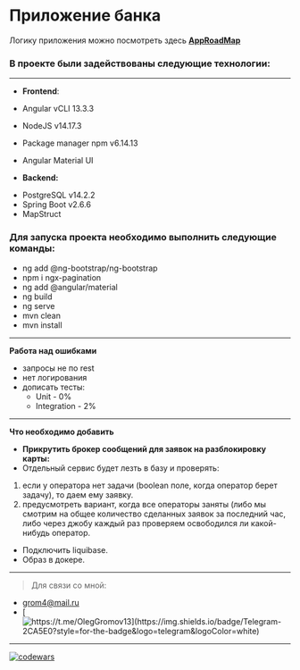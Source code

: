 # Приложение банка #

Логику приложения можно посмотреть здесь **[AppRoadMap](https://www.bootdey.com/snippets/view/bs4-contact-cards)**

### **В проекте были задействованы следующие технологии:** ###
___
-  **Frontend**:
  - Angular vCLI 13.3.3
  - NodeJS v14.17.3
  - Package manager npm v6.14.13
  - Angular Material UI

-  **Backend:**
  + PostgreSQL v14.2.2
  + Spring Boot v2.6.6
  + MapStruct

### **Для запуска проекта необходимо выполнить следующие команды:** ###

- ng add @ng-bootstrap/ng-bootstrap
- npm i ngx-pagination
- ng add @angular/material
- ng build
- ng serve
- mvn clean 
- mvn install

---
  **Работа над ошибками**
  
* запросы не по rest
* нет логирования
* дописать тесты:
   - Unit - 0%
   - Integration - 2%

---
**Что необходимо добавить**

-  **Прикрутить брокер сообщений для заявок на разблокировку карты:**
  - Отдельный сервис будет лезть в базу и проверять:
   1) если у оператора нет задачи (boolean поле, когда оператор берет задачу), то даем ему заявку.
   2) предусмотреть вариант, когда все операторы заняты (либо мы смотрим на общее количество сделанных заявок за последний час,
   либо через джобу каждый раз проверяем освободился ли какой-нибудь оператор.
  - Подключить liquibase.
  - Образ в докере.
---

> Для связи со мной:

-  grom4@mail.ru
-  [![https://t.me/OlegGromov13](https://img.shields.io/badge/Telegram-2CA5E0?style=for-the-badge&logo=telegram&logoColor=white) ](https://t.me/OlegGromov13) 
---


[![codewars](https://www.codewars.com/users/grom4/badges/micro)](https://www.codewars.com/users/grom4)


